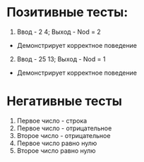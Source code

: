 # Позитивные тесты: 

1. Ввод - 2 4; Выход - Nod = 2 
 - Демонстрирует корректное поведение

2. Ввод - 25 13; Выход - Nod = 1
 - Демонстрирует корректное поведение

# Негативные тесты

1. Первое число - строка
2. Первое число - отрицательное
3. Второе число - отрицательное
4. Первое число равно нулю
5. Второе число равно нулю
